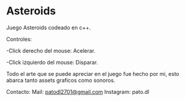 # Asteroids
Juego Asteroids codeado en c++.

Controles:

-Click derecho del mouse: Acelerar.

-Click izquierdo del mouse: Disparar.

Todo el arte que se puede apreciar en el juego fue hecho por mi, esto abarca tanto assets graficos como sonoros.

Contacto:
Mail: patodl2701@gmail.com
Instagram: pato.dl
